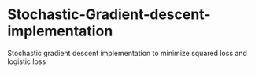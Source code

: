 # Stochastic-Gradient-descent-implementation
Stochastic gradient descent implementation to minimize squared loss and logistic loss
